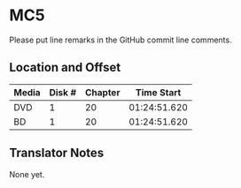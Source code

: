 # MC5

Please put line remarks in the GitHub commit line comments.

## Location and Offset

|Media|Disk #|Chapter|Time Start|
|---|--|--|---|
|DVD|1|20|01:24:51.620|
|BD|1|20|01:24:51.620|

## Translator Notes

None yet.